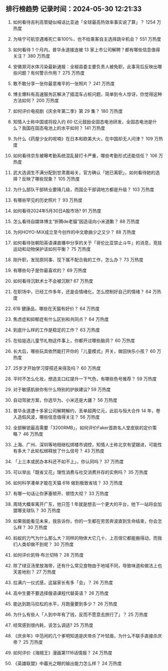 
## 排行榜趋势 记录时间：2024-05-30 12:21:33
  
  1. 如何看待吉利高管疑似喊话比亚迪「全球最高热效率事实说了算」？ 1254 万热度
    
  2. 为啥宁可航空遇难死亡率100%，也不给乘客自主选择跳伞机会？ 551 万热度
    
  3. 如何看待 1 个月内，普华永道接连被 13 家上市公司解聘？都有哪些信息值得关注？ 380 万热度
    
  4. 安徽滁河水体污染最新通报：全椒县委主要负责人被免职，此事背后反映出哪些问题？有何警示作用？ 275 万热度
    
  5. 敢不敢分享一张你最意难平的一张照片？ 241 万热度
    
  6. 博主爆料有高速服务区解决了插混车占桩问题，简单到令人惊讶，你觉得这种方法如何？ 200 万热度
    
  7. 如何评价电视剧《庆余年第二季》第 29 集？ 180 万热度
    
  8. 知情人士称中国或将投入约 60 亿元鼓励全固态电池研发，全固态电池是什么？我国在固态电池上的水平如何？ 141 万热度
    
  9. 为什么《药屋少女的呢喃》在日本和欧美大火，在中国却无人问津？ 109 万热度
    
  10. 如何看待京东被曝考勤系统混乱替打卡严重，哪些考勤形式还能信任？ 106 万热度
    
  11. 武大选调生不满分配到甘肃嘉峪关，官方确认「她已离职」，如何看待她的选择？反映了哪些现象？ 105 万热度
    
  12. 为什么部队干部转业要降几级，而国企干部调地方都是升级？ 103 万热度
    
  13. 有哪些罕见的历史照片？ 93 万热度
    
  14. 如何看待2024年5月30日A股市场? 91 万热度
    
  15. 怎么看待自媒体博主“折腾de老猫”因造谣向小米道歉？ 88 万热度
    
  16. 为何HOYO-MiX成立至今创作的中文歌曲少之又少？ 88 万热度
    
  17. 如何看待张朝阳英语课直播中分享的关于「哥伦比亚禁止斗牛」的消息，竞技运动和动物保护该如何平衡？ 75 万热度
    
  18. 刚升职，发现原同事、现下属不配合我的工作，怎么办？ 73 万热度
    
  19. 有哪些句子是你最喜欢的？ 69 万热度
    
  20. 如何看待沉默术士不会被沉默? 67 万热度
    
  21. 在职场中，已经工作多年，还是会情绪化，怎么控制好自己的情绪？ 64 万热度
    
  22. 618 健康品，哪些在天猫有好价？ 64 万热度
    
  23. 焦虑症和抑郁症有什么区别和共同点？ 64 万热度
    
  24. 到底什么样的工作是稳定的工作？ 63 万热度
    
  25. 在给娃选儿童节礼物这件事上，你都开过哪些脑洞？ 60 万热度
    
  26. 长大后，哪些玩具依然能打开你的「儿童模式」开关，做回快乐小孩？ 60 万热度
    
  27. 25岁才开始学习穿搭还来得及吗？ 60 万热度
    
  28. 平时不怎么化妆，想选支口红提升一下气色，有哪些色号推荐？ 59 万热度
    
  29. 对于敏感肌肤你有什么特别的护肤建议? 59 万热度
    
  30. 自动驾驶方案，你选华为、小米还是大疆？ 56 万热度
    
  31. 普华永道遭十多家公司解聘解约，丢单超两亿元，此前与恒大合作 14 年，卷入造假风波，哪些信息值得关注？ 56 万热度
    
  32. 全部解锁最高需要「3200RMB」，如何评价Faker首款名人堂皮肤的定价策略？ 46 万热度
    
  33. 上海、广州、深圳等地相继松绑楼市调控，知情人士称北京有望跟进，可能性有多大？此轮松绑释放了什么信号？ 43 万热度
    
  34. 「上三本或民办本科还不如不上」，你认同吗？ 37 万热度
    
  35. 可以举出「既省又花」理性消费与社交消费并存的实例吗？ 35 万热度
    
  36. 如何科学凑单才能在天猫 618 做到极致省钱？ 33 万热度
    
  37. 有哪一句话让你茅塞顿开、顿悟大彻？ 33 万热度
    
  38. 周琦大概率离开广东，他只签 1 年就是想去一个更大的平台，他下一站将会加盟哪支球队？ 30 万热度
    
  39. 如果我能看见未来，我告诉你，你的一生都在劳苦奔波直到生命结束，你会怎么样？ 30 万热度
    
  40. 蚂蚁的力气为什么那么大？同样的物体大它几十、上百倍它都能搬得动，而我们人类却做不到呢？ 30 万热度
    
  41. 如何评价凯特·布兰切特？ 28 万热度
    
  42. 除了绿豆汤里放海带，还有什么常见食物由于地域不同，导致味道和做法上也天差地别？ 27 万热度
    
  43. 拉满六一仪式感，这届家长有多「会」？ 26 万热度
    
  44. 高中生要不要选择俄语课程代替英语？ 26 万热度
    
  45. 能达到跑马拉松的水平，月跑量要到多少？ 26 万热度
    
  46. 为什么有些人「人到中年有了钱，反而不愿意去旅行了」？ 25 万热度
    
  47. 经常感到很内耗，该怎么调适? 25 万热度
    
  48. 《庆余年》中范闲的几个爹明知道是庆帝杀了叶轻眉，为什么不联手直接杀庆帝？ 25 万热度
    
  49. 如何评价《海贼王》漫画第1116话情报？ 24 万热度
    
  50. 《英雄联盟》中暮光之眼的输出能力怎么样？ 24 万热度
    